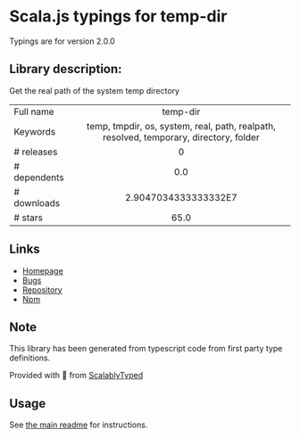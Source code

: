 
# Scala.js typings for temp-dir

Typings are for version 2.0.0

## Library description:
Get the real path of the system temp directory

|                    |                 |
| ------------------ | :-------------: |
| Full name          | temp-dir |
| Keywords           | temp, tmpdir, os, system, real, path, realpath, resolved, temporary, directory, folder |
| # releases         | 0 |
| # dependents       | 0.0 |
| # downloads        | 2.9047034333333332E7 |
| # stars            | 65.0 |

## Links
- [Homepage](https://github.com/sindresorhus/temp-dir#readme)
- [Bugs](https://github.com/sindresorhus/temp-dir/issues)
- [Repository](https://github.com/sindresorhus/temp-dir)
- [Npm](https://www.npmjs.com/package/temp-dir)
    


## Note
This library has been generated from typescript code from first party type definitions.

Provided with :purple_heart: from [ScalablyTyped](https://github.com/oyvindberg/ScalablyTyped)

## Usage
See [the main readme](../../readme.md) for instructions.


